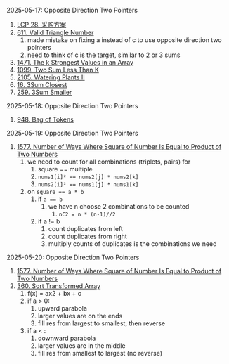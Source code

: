 2025-05-17:
Opposite Direction Two Pointers
1. [LCP 28. 采购方案](https://leetcode.cn/problems/4xy4Wx/)
2. [611. Valid Triangle Number](https://leetcode.com/problems/valid-triangle-number/)
	1. made mistake on fixing a instead of c to use opposite direction two pointers
	2. need to think of c is the target, similar to 2 or 3 sums
3. [1471. The k Strongest Values in an Array](https://leetcode.com/problems/the-k-strongest-values-in-an-array/)
4. [1099. Two Sum Less Than K](https://leetcode.com/problems/two-sum-less-than-k/)
5. [2105. Watering Plants II](https://leetcode.com/problems/watering-plants-ii/)
6. [16. 3Sum Closest](https://leetcode.com/problems/3sum-closest/)
7. [259. 3Sum Smaller](https://leetcode.com/problems/3sum-smaller/)

2025-05-18:
Opposite Direction Two Pointers
1. [948. Bag of Tokens](https://leetcode.com/problems/bag-of-tokens/)

2025-05-19:
Opposite Direction Two Pointers
1. [1577. Number of Ways Where Square of Number Is Equal to Product of Two Numbers](https://leetcode.com/problems/number-of-ways-where-square-of-number-is-equal-to-product-of-two-numbers/)
	1. we need to count for all combinations (triplets, pairs) for
		1. square == multiple
		2. `nums1[i]² == nums2[j] * nums2[k]`
		3. `nums2[i]² == nums1[j] * nums1[k]`
	2. on `square == a * b`
		1. if `a == b` 
			1. we have n choose 2 combinations to be counted
				1. `nC2 = n * (n-1)//2`
		2. if a != b
			1. count duplicates from left
			2. count duplicates from right
			3. multiply counts of duplicates is the combinations we need

2025-05-20:
Opposite Direction Two Pointers
1. [1577. Number of Ways Where Square of Number Is Equal to Product of Two Numbers](https://leetcode.com/problems/number-of-ways-where-square-of-number-is-equal-to-product-of-two-numbers/)
2. [360. Sort Transformed Array](https://leetcode.com/problems/sort-transformed-array/)
	1. f(x) = ax2 + bx + c
	2. if a > 0: 
		1. upward parabola
		2. larger values are on the ends
		3. fill res from largest to smallest, then reverse
	3. if a < :
		1. downward parabola
		2. larger values are in the middle
		3. fill res from smallest to largest (no reverse)